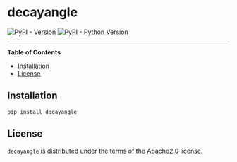 # decayangle

[![PyPI - Version](https://img.shields.io/pypi/v/decayangle.svg)](https://pypi.org/project/decayangle)
[![PyPI - Python Version](https://img.shields.io/pypi/pyversions/decayangle.svg)](https://pypi.org/project/decayangle)

-----

**Table of Contents**

- [Installation](#installation)
- [License](#license)

## Installation

```console
pip install decayangle
```

## License

`decayangle` is distributed under the terms of the [Apache2.0](https://www.apache.org/licenses/LICENSE-2.0) license.
